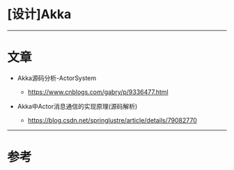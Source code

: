 # [设计]Akka

---

# 文章

- Akka源码分析-ActorSystem
  - https://www.cnblogs.com/gabry/p/9336477.html

- Akka中Actor消息通信的实现原理(源码解析)
  - https://blog.csdn.net/springlustre/article/details/79082770

---

# 参考